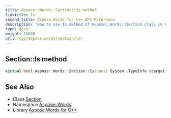 ```yaml
---
title: Aspose::Words::Section::Is method
linktitle: Is
second_title: Aspose.Words for C++ API Reference
description: 'How to use Is method of Aspose::Words::Section class in C++.'
type: docs
weight: 16000
url: /cpp/aspose.words/section/is/
---
```

## Section::Is method




```cpp
virtual bool Aspose::Words::Section::Is(const System::TypeInfo &target) const override
```

## See Also

* Class [Section](../)
* Namespace [Aspose::Words](../../)
* Library [Aspose.Words for C++](../../../)
